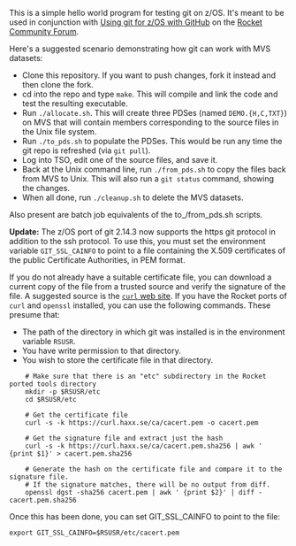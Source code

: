 This is a simple hello world program for testing git on z/OS. It's meant to be used in conjunction with
[Using git for z/OS with GitHub](https://forum.rocketsoftware.com/t/using-git-for-z-os-with-github/654) 
on the [Rocket Community Forum](https://forum.rocketsoftware.com/categories). 

Here's a suggested scenario demonstrating how git can work with MVS datasets:

* Clone this repository. If you want to push changes, fork it instead and then clone the fork.
* cd into the repo and type `make`. This will compile and link the code and test the resulting executable.
* Run `./allocate.sh`. This will create three PDSes (named `DEMO.{H,C,TXT}`) on MVS that will contain members corresponding to the source files in the Unix file system.
* Run `./to_pds.sh` to populate the PDSes. This would be run any time the git repo is refreshed (via `git pull`).
* Log into TSO, edit one of the source files, and save it.
* Back at the Unix command line, run `./from_pds.sh` to copy the files back from MVS to Unix. This will also run a `git status` command, showing the changes.
* When all done, run `./cleanup.sh` to delete the MVS datasets.

Also present are batch job equivalents of the to_/from_pds.sh scripts.

**Update:** The z/OS port of git 2.14.3 now supports the https git protocol in addition to the ssh protocol. To use this, you must set the environment variable `GIT_SSL_CAINFO` to point to a file containing the X.509 certificates of the public Certificate Authorities, in PEM format.

If you do not already have a suitable certificate file, you can download a current copy of the file from a trusted source and verify the signature of the file. A suggested source is the [`curl` web site](https://curl.haxx.se/docs/caextract.html). If you have the Rocket ports of `curl` and `openssl` installed, you can use the following commands. These presume that:

* The path of the directory in which git was installed is in the environment variable `RSUSR`.
* You have write permission to that directory.
* You wish to store the certificate file in that directory.

```
    # Make sure that there is an "etc" subdirectory in the Rocket ported tools directory
    mkdir -p $RSUSR/etc
    cd $RSUSR/etc

    # Get the certificate file
    curl -s -k https://curl.haxx.se/ca/cacert.pem -o cacert.pem

    # Get the signature file and extract just the hash
    curl -s -k https://curl.haxx.se/ca/cacert.pem.sha256 | awk ' {print $1}' > cacert.pem.sha256 

    # Generate the hash on the certificate file and compare it to the signature file.
    # If the signature matches, there will be no output from diff.
    openssl dgst -sha256 cacert.pem | awk ' {print $2}' | diff - cacert.pem.sha256 
```

Once this has been done, you can set GIT_SSL_CAINFO to point to the file:

```
export GIT_SSL_CAINFO=$RSUSR/etc/cacert.pem
```
